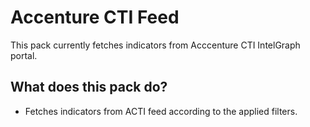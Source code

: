 # **Accenture CTI Feed**
 
This pack currently fetches indicators from Acccenture CTI IntelGraph portal.
## **What does this pack do?**
- Fetches indicators from ACTI feed according to the applied filters.